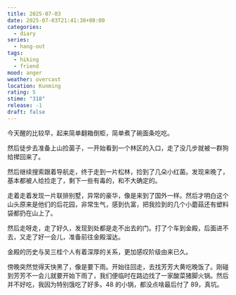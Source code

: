 ```yaml
---
title: 2025-07-03
date: 2025-07-03T21:41:38+08:00
categories:
  - diary
series:
  - hang-out
tags:
  - hiking
  - friend
mood: anger
weather: overcast
location: Kunming
rating: 5
stime: "318"
release: -1
draft: false
---
```

今天醒的比较早，起来简单翻箱倒柜，简单煮了碗面条吃吃。

然后徒步去准备上山捡菌子，一开始看到一个林区的入口，走了没几步就被一群狗给撵回来了。

然后继续搜索跟着导航走，终于走到一片松林，捡到了几朵小红菌。发现来晚了，基本都被人给捡走了，剩下一些有毒的，和不大确定的。

走着走着发现一片联排别墅，异常的豪华，像是来到了国外一样。然后才明白这个山头原来是他们的后花园，非常生气，感到仇富，把我捡到的几个小蘑菇还有塑料袋都扔在山上了。

然后走呀走，走了好久，发现到处都是走不出去的门。打了个车到金殿，后面进不去，又走了好一会儿，准备前往金殿溜达。

金殿的历史与吴三桂个人有着深厚的关系，更加感叹阶级由来已久。

傍晚突然觉得天快黑了，像是要下雨。开始往回走，去找芳芳大黄吃晚饭了。刚碰到芳芳不一会儿就要开始下雨了，我们便临时在路边找了一家酸菜猪脚火锅。然后并不好吃，我因为特别饿吃了好多。48 的小锅，都没点啥最后付了 89，真坑。
